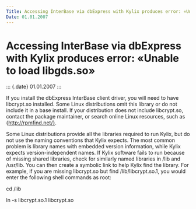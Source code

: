 ```yaml
---
Title: Accessing InterBase via dbExpress with Kylix produces error: «Unable to load libgds.so»
Date: 01.01.2007
---
```



Accessing InterBase via dbExpress with Kylix produces error: «Unable to load libgds.so»
=======================================================================================

::: {.date}
01.01.2007
:::

If you install the dbExpress InterBase client driver, you will need to
have libcrypt.so installed. Some Linux distributions omit this library
or do not include it in a base install. If your distribution does not
include libcrypt.so, contact the package maintainer, or search online
Linux resources, such as {http://rpmfind.net/}.

Some Linux distributions provide all the libraries required to run
Kylix, but do not use the naming conventions that Kylix expects. The
most common problem is library names with embedded version information,
while Kylix expects version-independent names. If Kylix software fails
to run because of missing shared libraries, check for similarly named
libraries in /lib and /usr/lib. You can then create a symbolic link to
help Kylix find the library. For example, if you are missing libcrypt.so
but find /lib/libcrypt.so.1, you would enter the following shell
commands as root:

cd /lib

ln -s libcrypt.so.1 libcrypt.so
